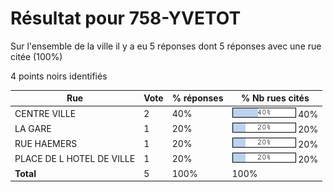 # Résultat pour 758-YVETOT

Sur l'ensemble de la ville il y a eu 5 réponses dont 5 réponses avec une rue citée (100%)

4 points noirs identifiés

| Rue | Vote | % réponses | % Nb rues cités|
|-----|------|------------|----------------|
| CENTRE VILLE | 2 | 40% | <img src="../../img/bar_40.gif" />&nbsp;40%|
| LA GARE | 1 | 20% | <img src="../../img/bar_20.gif" />&nbsp;20%|
| RUE HAEMERS | 1 | 20% | <img src="../../img/bar_20.gif" />&nbsp;20%|
| PLACE DE L HOTEL DE VILLE | 1 | 20% | <img src="../../img/bar_20.gif" />&nbsp;20%|
| **Total** | 5 | 100% | 100%|
